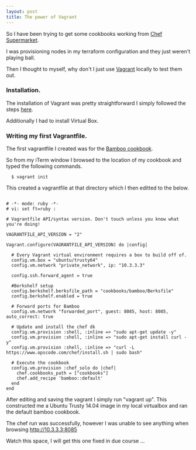 ```yaml
---
layout: post
title: The power of Vagrant
---
```


So I have been trying to get some cookbooks working from [Chef Supermarket](https://supermarket.chef.io/).

I was provisioning nodes in my terraform configuration and they just weren't playing ball.

Then I thought to myself, why don't I just use [Vagrant](https://www.vagrantup.com/) locally to test them out.

### Installation.

The installation of Vagrant was pretty straightforward I simply followed the steps [here](https://www.vagrantup.com/docs/installation/).

Additionally I had to install Virtual Box.

### Writing my first Vagrantfile.

The first vagrantfile I created was for the [Bamboo cookbook](https://supermarket.chef.io/cookbooks/bamboo/versions/1.6.0).

So from my iTerm window I browsed to the location of my cookbook and typed the following commands.

~~~~~~~~
  $ vagrant init
~~~~~~~~
 
 This created a vagrantfile at that directory which I then editted to the below.
 
~~~~~~~~

# -*- mode: ruby -*-
# vi: set ft=ruby :

# Vagrantfile API/syntax version. Don't touch unless you know what you're doing!

VAGRANTFILE_API_VERSION = "2"

Vagrant.configure(VAGRANTFILE_API_VERSION) do |config|

  # Every Vagrant virtual environment requires a box to build off of.
  config.vm.box = "ubuntu/trusty64"
  config.vm.network "private_network", ip: "10.3.3.3"

  config.ssh.forward_agent = true

  #Berkshelf setup
  config.berkshelf.berksfile_path = "cookbooks/bamboo/Berksfile"
  config.berkshelf.enabled = true

  # Forward ports for Bamboo
  config.vm.network "forwarded_port", guest: 8085, host: 8085, auto_correct: true

  # Update and install the chef dk
  config.vm.provision :shell, :inline => "sudo apt-get update -y"
  config.vm.provision :shell, :inline => "sudo apt-get install curl -y"
  config.vm.provision :shell, :inline => "curl -L https://www.opscode.com/chef/install.sh | sudo bash"

  # Execute the cookbook
  config.vm.provision :chef_solo do |chef|
    chef.cookbooks_path = ["cookbooks"]
    chef.add_recipe 'bamboo::default'
  end
end

~~~~~~~~

After editing and saving the vagrant I simply run "vagrant up". This constructed me a Ubuntu Trusty 14.04 image in my local virtualbox and ran
the default bamboo cookbook.

The chef run was successfully, however I was unable to see anything when browsing http://10.3.3.3:8085

Watch this space, I will get this one fixed in due course ...
